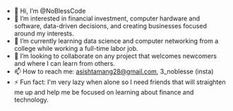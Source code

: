 - 👋 Hi, I’m @NoBlessCode
- 👀 I’m interested in financial investment, computer hardware and software, data-driven decisions, and creating businesses focused around my interests.
- 🌱 I’m currently learning data science and computer networking from a college while working a full-time labor job.
- 💞️ I’m looking to collaborate on any project that welcomes newcomers and where I can learn from others.
- 📫 How to reach me: asishtamang28@gmail.com, 3_noblesse (insta)
- ⚡ Fun fact: I'm very lazy when alone so I need friends that will straighten me up and help me be focused on learning about finance and technology.

<!---
NoBlessCode/NoBlessCode is a ✨ special ✨ repository because its `README.md` (this file) appears on your GitHub profile.
You can click the Preview link to take a look at your changes.
--->
